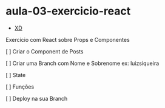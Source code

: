 # aula-03-exercicio-react

- [XD](https://xd.adobe.com/view/8f60b3a6-cb8b-48a0-abc2-abdf6cdad47a-da33/)

Exercício com React sobre Props e Componentes

[ ] Criar o Component de Posts

[ ] Criar uma Branch com Nome e Sobrenome ex: luizsiqueira

[ ] State

[ ] Funções

[ ] Deploy na sua Branch
